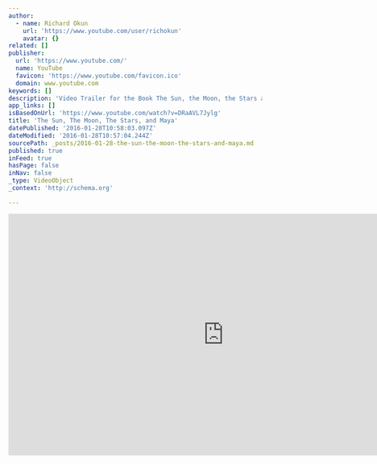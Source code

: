```yaml
---
author:
  - name: Richard Okun
    url: 'https://www.youtube.com/user/richokun'
    avatar: {}
related: []
publisher:
  url: 'https://www.youtube.com/'
  name: YouTube
  favicon: 'https://www.youtube.com/favicon.ico'
  domain: www.youtube.com
keywords: []
description: 'Video Trailer for the Book The Sun, the Moon, the Stars and Maya a very special book unique in format, richly textured with full color original illustrations using famous quotes as inspirations for short lyrical interpretations by Maya the magical puppy who speaks in rhyme all the time.'
app_links: []
isBasedOnUrl: 'https://www.youtube.com/watch?v=DRaAVL7Jylg'
title: 'The Sun, The Moon, The Stars, and Maya'
datePublished: '2016-01-28T10:58:03.097Z'
dateModified: '2016-01-28T10:57:04.244Z'
sourcePath: _posts/2016-01-28-the-sun-the-moon-the-stars-and-maya.md
published: true
inFeed: true
hasPage: false
inNav: false
_type: VideoObject
_context: 'http://schema.org'

---
```

<iframe src="https://cdn.embedly.com/widgets/media.html?src=https%3A%2F%2Fwww.youtube.com%2Fembed%2FDRaAVL7Jylg%3Ffeature%3Doembed&amp;url=https%3A%2F%2Fwww.youtube.com%2Fwatch%3Fv%3DDRaAVL7Jylg&amp;image=https%3A%2F%2Fi.ytimg.com%2Fvi%2FDRaAVL7Jylg%2Fhqdefault.jpg&amp;key=b7d04c9b404c499eba89ee7072e1c4f7&amp;type=text%2Fhtml&amp;schema=youtube" width="854" height="480" scrolling="no" frameborder="0" allowfullscreen="allowfullscreen" style=""></iframe>